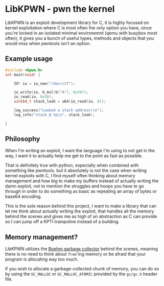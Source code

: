 # LibKPWN - pwn the kernel

LibKPWN is an exploit development library for C, it is highly focused on kernel exploitation where C is most often the only option you have, since you're locked in an isolated minimal environemnt (qemu with busybox most often), it gives you a bunch of useful types, methods and objects that you would miss when pwntools isn't an option.

## Example usage

```c
#include <kpwn.h>
int main(void) {

    IO* io = io_new("/dev/ctf");

    io_write(io, b_mul(b("A"), 0x20));
    io_read(io, 0x20);
    uint64_t stack_leak = u64(io_read(io, 8));

    log_success("Leaked a stack address!\n");
    log_info("stack @ %p\n", stack_leak);

}
```

## Philosophy

When I'm writing an exploit, I want the language I'm using to not get in the way, I want it to actually help me get to the point as fast as possible.

That is definitely true with python, especially when combined with something like pwntools. but it absolutely is not the case when writing kernel exploits with C, I find myself often thinking about memory management and how big to make my buffers instead of actually writing the damn exploit, not to mention the struggles and hoops you have to go through in order to do something as basic as repeating an array of bytes or base64 encoding.

This is the sole reason behind this project, I want to make a library that can let me think about actually writing the exploit, that handles all the memory behind the scenes and gives me as high of an abstraction as C can provide so I can jump off a KPTI trampoline instead of a building.

## Memory management?

LibKPWN utilizes the [Boehm garbage collector](https://www.hboehm.info/gc/) behind the scenes, meaning there is no need to think about `free`'ing memory or be afraid that your program is allocating way too much.

If you wish to allocate a garbage-collected chunk of memory, you can do so by using the `GC_MALLOC` or `GC_MALLOC_ATOMIC` provided by the `gc/gc.h` header file.
